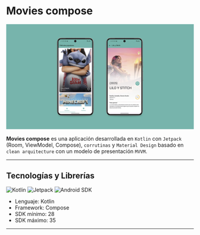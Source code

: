 # Movies compose

![Screenshot de la app](./app/assets/screenshots/portada_movies_compose.jpg)

**Movies compose** es una aplicación desarrollada en `Kotlin` con `Jetpack` (Room, ViewModel, Compose), `corrutinas` y `Material Design` basado en `clean arquitecture` con un modelo de presentación `MVVM`.

---

## Tecnologías y Librerías

![Kotlin](https://img.shields.io/badge/kotlin-blue) ![Jetpack](https://img.shields.io/badge/Jetpack-gray) ![Android SDK](https://img.shields.io/badge/API-28+-green)
- Lenguaje: Kotlin
- Framework: Compose
- SDK mínimo: 28
- SDK máximo: 35

---